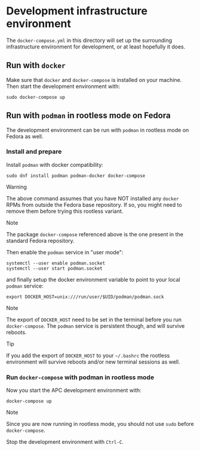 # Development infrastructure environment
The `docker-compose.yml` in this directory will set up the surrounding
infrastructure environment for development, or at least hopefully it does.

## Run with `docker`
Make sure that `docker` and `docker-compose` is installed on your machine. Then
start the development environment with:

```console
sudo docker-compose up
```

## Run with `podman` in rootless mode on Fedora
The development environment can be run with `podman` in rootless mode on Fedora
as well.

### Install and prepare
Install `podman` with docker compatibility:

```console
sudo dnf install podman podman-docker docker-compose
```

> [!WARNING]
> The above command assumes that you have NOT installed any `docker` RPMs from
> outside the Fedora base repository. If so, you might need to remove them
> before trying this rootless variant.

> [!NOTE]
> The package `docker-compose` referenced above is the one present in the
> standard Fedora repository.

Then enable the `podman` service in "user mode":

```console
systemctl --user enable podman.socket
systemctl --user start podman.socket
```

and finally setup the docker environment variable to point to your local
`podman` service:

```console
export DOCKER_HOST=unix:///run/user/$UID/podman/podman.sock
```

> [!NOTE]
> The export of `DOCKER_HOST` need to be set in the terminal before you run
> `docker-compose`. The `podman` service is persistent though, and will survive
> reboots.

> [!TIP]
> If you add the export of `DOCKER_HOST` to your `~/.bashrc` the rootless
> environment will survive reboots and/or new terminal sessions as well.


### Run `docker-compose` with podman in rootless mode
Now you start the APC development environment with:

```console
docker-compose up
```

> [!NOTE]
> Since you are now running in rootless mode, you should not use `sudo` before
> `docker-compose`.

Stop the development environment with `Ctrl-C`.

